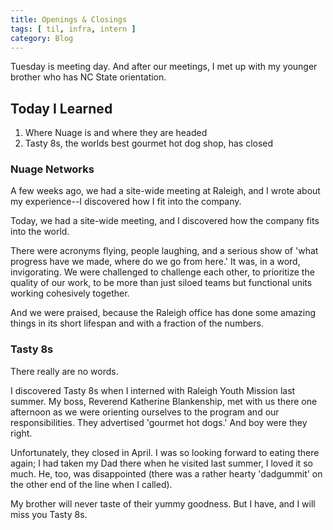 ```yaml
---
title: Openings & Closings
tags: [ til, infra, intern ]
category: Blog
---
```


Tuesday is meeting day. And after our meetings, I met up with my younger brother
who has NC State orientation.

## Today I Learned

1. Where Nuage is and where they are headed
2. Tasty 8s, the worlds best gourmet hot dog shop, has closed

### Nuage Networks

A few weeks ago, we had a site-wide meeting at Raleigh, and I wrote about my
experience--I discovered how I fit into the company.

Today, we had a site-wide meeting, and I discovered how the company fits into
the world.

There were acronyms flying, people laughing, and a serious show of 'what
progress have we made, where do we go from here.' It was, in a word,
invigorating. We were challenged to challenge each other, to prioritize the
quality of our work, to be more than just siloed teams but functional units
working cohesively together.

And we were praised, because the Raleigh office has done some amazing things in
its short lifespan and with a fraction of the numbers.

### Tasty 8s

There really are no words.

I discovered Tasty 8s when I interned with Raleigh Youth Mission last summer. My
boss, Reverend Katherine Blankenship, met with us there one afternoon as we were
orienting ourselves to the program and our responsibilities. They advertised
'gourmet hot dogs.' And boy were they right.

Unfortunately, they closed in April. I was so looking forward to eating there
again; I had taken my Dad there when he visited last summer, I loved it so much.
He, too, was disappointed (there was a rather hearty 'dadgummit' on the other
end of the line when I called).

My brother will never taste of their yummy goodness. But I have, and I will miss
you Tasty 8s.
